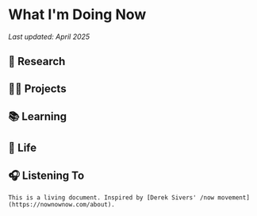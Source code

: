 # What I'm Doing Now

_Last updated: April 2025_

## 🧠 Research



## 👨‍💻 Projects



## 📚 Learning



## 💙 Life



## 🎧 Listening To


```
This is a living document. Inspired by [Derek Sivers' /now movement](https://nownownow.com/about).
```
